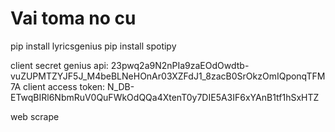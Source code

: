 # Vai toma no cu

pip install lyricsgenius
pip install spotipy

client secret genius api: 23pwq2a9N2nPIa9zaEOdOwdtb-vuZUPMTZYJF5J_M4beBLNeHOnAr03XZFdJ1_8zacB0SrOkzOmIQponqTFM7A
client access token: N_DB-ETwqBIRl6NbmRuV0QuFWkOdQQa4XtenT0y7DIE5A3IF6xYAnB1tf1hSxHTZ

<div class="cnt-letra p402_premium"> web scrape
  
